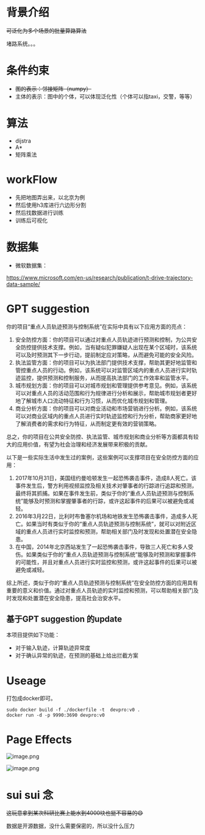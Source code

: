 # 背景介绍

~~可泛化为多个场景的批量算路算法~~

堵路系统。。。

# 条件约束

- ~~图的表示：邻接矩阵（numpy）~~
- 主体的表示：图中的个体，可以体现泛化性（个体可以指taxi，交警，等等）

# 算法

- dijstra
- A*
- 矩阵乘法

# workFlow

- 先把地图弄出来，以北京为例
- 然后使用h3库进行六边形分割
- 然后找数据进行训练
- 训练后可视化

# 数据集

- 微软数据集：

https://www.microsoft.com/en-us/research/publication/t-drive-trajectory-data-sample/

# GPT suggestion

你的项目“重点人员轨迹预测与控制系统”在实际中具有以下应用方面的亮点：

1. 安全防控方面：你的项目可以通过对重点人员轨迹进行预测和控制，为公共安全防控提供技术支撑。例如，当有疑似犯罪嫌疑人出现在某个区域时，该系统可以及时预测其下一步行动，提前制定应对策略，从而避免可能的安全风险。
2. 执法监管方面：你的项目可以为执法部门提供技术支撑，帮助其更好地监管和管控重点人员的行动。例如，该系统可以对监管区域内的重点人员进行实时轨迹监控，提供预测和控制服务，从而提高执法部门的工作效率和监管水平。
3. 城市规划方面：你的项目可以对城市规划和管理提供参考意见。例如，该系统可以对重点人员的活动范围和行为规律进行分析和展示，帮助城市规划者更好地了解城市人口流动特征和行为习惯，从而优化城市规划和管理。
4. 商业分析方面：你的项目可以对商业活动和市场营销进行分析。例如，该系统可以对商业区域内的重点人员进行实时轨迹监控和行为分析，帮助商家更好地了解消费者的需求和行为特征，从而制定更有效的营销策略。

总之，你的项目在公共安全防控、执法监管、城市规划和商业分析等方面都具有较大的应用价值，有望为社会治理和经济发展带来积极的贡献。

以下是一些实际生活中发生过的案例，这些案例可以支撑项目在安全防控方面的应用：

1. 2017年10月31日，美国纽约曼哈顿发生一起恐怖袭击事件，造成8人死亡。该事件发生后，警方利用视频监控及相关技术对肇事者的行踪进行追踪和预测，最终将其抓捕。如果在事件发生前，类似于你的“重点人员轨迹预测与控制系统”能够及时预测和掌握肇事者的行踪，或许这起事件的后果可以被避免或减轻。
2. 2016年3月22日，比利时布鲁塞尔机场和地铁发生恐怖袭击事件，造成多人死亡。如果当时有类似于你的“重点人员轨迹预测与控制系统”，就可以对附近区域的重点人员进行实时监控和预测，帮助相关部门及时发现和处置潜在安全隐患。
3. 在中国，2014年北京西站发生了一起恐怖袭击事件，导致三人死亡和多人受伤。如果类似于你的“重点人员轨迹预测与控制系统”能够及时预测和掌握事件的可能性，并且对重点人员进行实时监控和预测，或许这起事件的后果可以被避免或减轻。

综上所述，类似于你的“重点人员轨迹预测与控制系统”在安全防控方面的应用具有重要的意义和价值。通过对重点人员轨迹的实时监控和预测，可以帮助相关部门及时发现和处置潜在安全隐患，提高社会治安水平。

## 基于GPT suggestion 的update

本项目提供如下功能：

- 对于输入轨迹，计算轨迹异常度
- 对于确认异常的轨迹，在预测的基础上给出拦截方案

# Useage

打包成docker即可。

```shell
sudo docker build -f ./dockerfile -t  devpro:v0 .
docker run -d -p 9990:3690 devpro:v0
```

# Page Effects

![image.png](assets/image.png?t=1686222461296)

![image.png](assets/image1.png)

# sui sui 念

~~这玩意拿到某次科研比赛上能水到4000块也挺不容易的😄~~

数据是开源数据，没什么需要保密的，所以没什么压力
